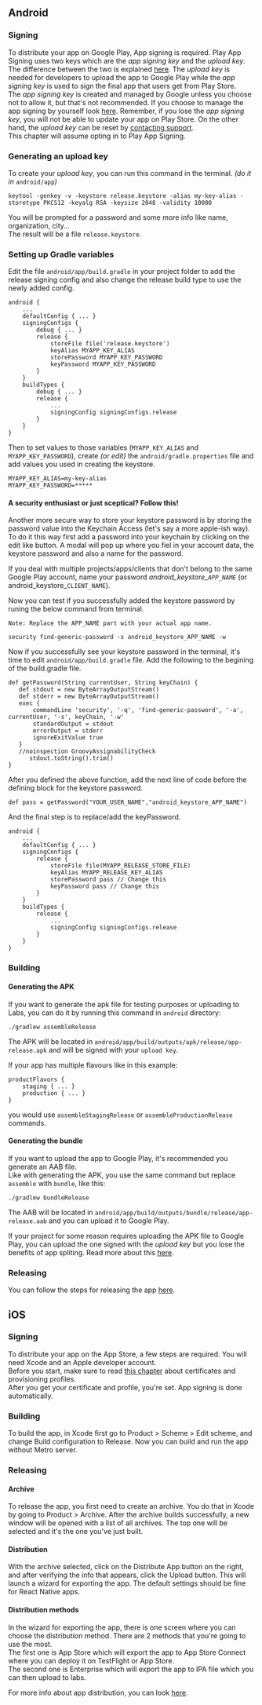 ## Android

### Signing
To distribute your app on Google Play, App signing is required. Play App Signing uses two keys which are the *app signing key* and the *upload key*. The difference between the two is explained [here](https://developer.android.com/studio/publish/app-signing#keys_keystores). The *upload key* is needed for developers to upload the app to Google Play while the *app signing key* is used to sign the final app that users get from Play Store.  
The *app signing key* is created and managed by Google unless you choose not to allow it, but that's not recommended. If you choose to manage the app signing by yourself look [here](https://developer.android.com/studio/publish/app-signing#opt-out). Remember, if you lose the *app signing key*, you will not be able to update your app on Play Store. On the other hand, the *upload key* can be reset by [contacting support](https://support.google.com/googleplay/android-developer/answer/7384423#reset).  
This chapter will assume opting in to Play App Signing.

### Generating an upload key
To create your *upload key*, you can run this command in the terminal. *(do it in* `android/app`*)*  
  
```
keytool -genkey -v -keystore release.keystore -alias my-key-alias -storetype PKCS12 -keyalg RSA -keysize 2048 -validity 10000
```
  
You will be prompted for a password and some more info like name, organization, city...  
The result will be a file `release.keystore`.  

### Setting up Gradle variables
Edit the file `android/app/build.gradle` in your project folder to add the release signing config and also change the release build type to use the newly added config.

```
android {
    ...
    defaultConfig { ... }
    signingConfigs {
        debug { ... }
        release {
            storeFile file('release.keystore')
            keyAlias MYAPP_KEY_ALIAS
            storePassword MYAPP_KEY_PASSWORD
            keyPassword MYAPP_KEY_PASSWORD
        }
    }
    buildTypes {
        debug { ... }
        release {
            ...
            signingConfig signingConfigs.release
        }
    }
}
```

Then to set values to those variables (`MYAPP_KEY_ALIAS` and `MYAPP_KEY_PASSWORD`), create *(or edit)* the `android/gradle.properties` file and add values you used in creating the keystore.

```
MYAPP_KEY_ALIAS=my-key-alias
MYAPP_KEY_PASSWORD=*****
```

#### A security enthusiast or just sceptical? Follow this!

Another more secure way to store your keystore password is by storing the password value into the Keychain Access (let's say a more apple-ish way). To do it this way first add a password into your keychain by clicking on the edit like button. A modal will pop up where you fiel in your account data, the keystore password and also a name for the password. 

If you deal with multiple projects/apps/clients that don't belong to the same Google Play account, name
your password *android_keystore_`APP_NAME`* (or android_keystore_`CLIENT_NAME`).

Now you can test if you successfully added the keystore password by runing the below command from terminal.

`Note: Replace the APP_NAME part with your actual app name.`

```
security find-generic-password -s android_keystore_APP_NAME -w
```

Now if you successfully see your keystore password in the terminal, it's time to edit `android/app/build.gradle` file.
Add the following to the begining of the build.gradle file.

```
def getPassword(String currentUser, String keyChain) {
   def stdout = new ByteArrayOutputStream()
   def stderr = new ByteArrayOutputStream()
   exec {
       commandLine 'security', '-q', 'find-generic-password', '-a', currentUser, '-s', keyChain, '-w'
       standardOutput = stdout
       errorOutput = stderr
       ignoreExitValue true
   }
   //noinspection GroovyAssignabilityCheck
      stdout.toString().trim()
}
```

After you defined the above function, add the next line of code before the defining block for the keystore password.

```
def pass = getPassword("YOUR_USER_NAME","android_keystore_APP_NAME")
```

And the final step is to replace/add the keyPassword.

```
android {
    ...
    defaultConfig { ... }
    signingConfigs {
        release {
            storeFile file(MYAPP_RELEASE_STORE_FILE)
            keyAlias MYAPP_RELEASE_KEY_ALIAS
            storePassword pass // Change this
            keyPassword pass // Change this
        }
    }
    buildTypes {
        release {
            ...
            signingConfig signingConfigs.release
        }
    }
}
```

### Building

#### Generating the APK

If you want to generate the apk file for testing purposes or uploading to Labs, you can do it by running this command in `android` directory: 

```
./gradlew assembleRelease
```

The APK will be located in `android/app/build/outputs/apk/release/app-release.apk` and will be signed with your `upload key`.  
  
If your app has multiple flavours like in this example:

```
productFlavors {
    staging { ... }
    production { ... }
}
```

you would use `assembleStagingRelease` or `assembleProductionRelease` commands.  

#### Generating the bundle

If you want to upload the app to Google Play, it's recommended you generate an AAB file.  
Like with generating the APK, you use the same command but replace `assemble` with `bundle`, like this:  

```
./gradlew bundleRelease
```

The AAB will be located in `android/app/build/outputs/bundle/release/app-release.aab` and you can upload it to Google Play.  
  
If your project for some reason requires uploading the APK file to Google Play, you can upload the one signed with the *upload key* but you lose the benefits of app spliting. Read more about this [here](https://developer.android.com/guide/app-bundle).

### Releasing

You can follow the steps for releasing the app [here](https://infinum.com/handbook/books/android/deployment/release-practices).  
  
  

## iOS

### Signing
To distribute your app on the App Store, a few steps are required. You will need Xcode and an Apple developer account.  
Before you start, make sure to read [this chapter](https://infinum.com/handbook/books/ios/project-flow/certificates-provisioning-profiles-and-apns) about certificates and provisioning profiles.  
After you get your certificate and profile, you're set. App signing is done automatically.  

### Building

To build the app, in Xcode first go to Product > Scheme > Edit scheme, and change Build configuration to Release. Now you can build and run the app without Metro server.  

### Releasing

#### Archive

To release the app, you first need to create an archive. You do that in Xcode by going to Product > Archive. After the archive builds successfully, a new window will be opened with a list of all archives. The top one will be selected and it's the one you've just built.  

#### Distribution

With the archive selected, click on the Distribute App button on the right, and after verifying the info that appears, click the Upload button. This will launch a wizard for exporting the app. The default settings should be fine for React Native apps.

#### Distribution methods

In the wizard for exporting the app, there is one screen where you can choose the distribution method. There are 2 methods that you're going to use the most.  
The first one is App Store which will export the app to App Store Connect where you can deploy it on TestFlight or App Store.  
The second one is Enterprise which will export the app to IPA file which you can then upload to labs.  
  
For more info about app distribution, you can look [here](https://help.apple.com/xcode/mac/current/#/devac02c5ab8).